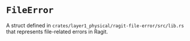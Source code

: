 # `FileError`

A struct defined in `crates/layer1_physical/ragit-file-error/src/lib.rs` that represents file-related errors in Ragit.